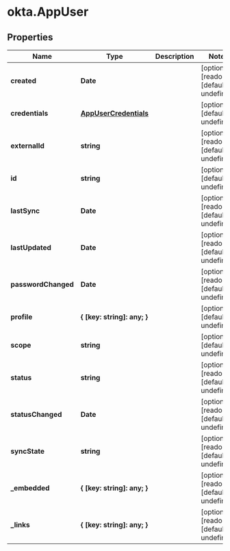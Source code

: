 # okta.AppUser

## Properties

Name | Type | Description | Notes
------------ | ------------- | ------------- | -------------
**created** | **Date** |  | [optional] [readonly] [default to undefined]
**credentials** | [**AppUserCredentials**](AppUserCredentials.md) |  | [optional] [default to undefined]
**externalId** | **string** |  | [optional] [readonly] [default to undefined]
**id** | **string** |  | [optional] [default to undefined]
**lastSync** | **Date** |  | [optional] [readonly] [default to undefined]
**lastUpdated** | **Date** |  | [optional] [readonly] [default to undefined]
**passwordChanged** | **Date** |  | [optional] [readonly] [default to undefined]
**profile** | **{ [key: string]: any; }** |  | [optional] [default to undefined]
**scope** | **string** |  | [optional] [default to undefined]
**status** | **string** |  | [optional] [readonly] [default to undefined]
**statusChanged** | **Date** |  | [optional] [readonly] [default to undefined]
**syncState** | **string** |  | [optional] [readonly] [default to undefined]
**_embedded** | **{ [key: string]: any; }** |  | [optional] [readonly] [default to undefined]
**_links** | **{ [key: string]: any; }** |  | [optional] [readonly] [default to undefined]

